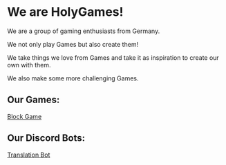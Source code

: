 <h1>We are HolyGames!</h1>

<p>We are a group of gaming enthusiasts from Germany.</p>
<p>We not only play Games but also create them! </p>
<p>We take things we love from Games and take it as inspiration to create our own with them.</p>
<p>We also make some more challenging Games.</p>

<h2>Our Games:</h2>
<a href="https://github.com/Block-Game/">Block Game</a>

<h2>Our Discord Bots:</h2>
<a href="https://discord.com/api/oauth2/authorize?client_id=1130988088961806388&permissions=274877910016&scope=bot">Translation Bot</a>
